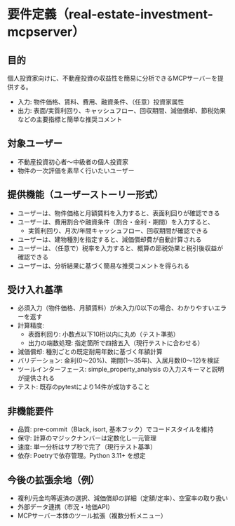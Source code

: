 # 要件定義（real-estate-investment-mcpserver）

## 目的

個人投資家向けに、不動産投資の収益性を簡易に分析できるMCPサーバーを提供する。

- 入力: 物件価格、賃料、費用、融資条件、（任意）投資家属性
- 出力: 表面/実質利回り、キャッシュフロー、回収期間、減価償却、節税効果などの主要指標と簡単な推奨コメント

## 対象ユーザー

- 不動産投資初心者〜中級者の個人投資家
- 物件の一次評価を素早く行いたいユーザー

## 提供機能（ユーザーストーリー形式）

- ユーザーは、物件価格と月額賃料を入力すると、表面利回りが確認できる
- ユーザーは、費用割合や融資条件（割合・金利・期間）を入力すると、
  - 実質利回り、月次/年間キャッシュフロー、回収期間が確認できる
- ユーザーは、建物種別を指定すると、減価償却費が自動計算される
- ユーザーは、（任意で）税率を入力すると、概算の節税効果と税引後収益が確認できる
- ユーザーは、分析結果に基づく簡易な推奨コメントを得られる

## 受け入れ基準

- 必須入力（物件価格、月額賃料）が未入力/0以下の場合、わかりやすいエラーを返す
- 計算精度:
  - 表面利回り: 小数点以下10桁以内に丸め（テスト準拠）
  - 出力の端数処理: 指定箇所で四捨五入（現行テストに合わせる）
- 減価償却: 種別ごとの既定耐用年数に基づく年額計算
- バリデーション: 金利(0〜20%)、期間(1〜35年)、入居月数(0〜12)を検証
- ツールインターフェース: simple_property_analysis の入力スキーマと説明が提供される
- テスト: 既存のpytestにより14件が成功すること

## 非機能要件

- 品質: pre-commit（Black, isort, 基本フック）でコードスタイルを維持
- 保守: 計算のマジックナンバーは定数化し一元管理
- 速度: 単一分析はサブ秒で完了（現行テスト基準）
- 依存: Poetryで依存管理。Python 3.11+ を想定

## 今後の拡張余地（例）

- 複利/元金均等返済の選択、減価償却の詳細（定額/定率）、空室率の取り扱い
- 外部データ連携（市況・地価API）
- MCPサーバー本体のツール拡張（複数分析メニュー）
